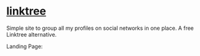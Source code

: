 # [linktree](https://samirpaul1.github.io/link)
Simple site to group all my profiles on social networks in one place. A free Linktree alternative.

Landing Page:

